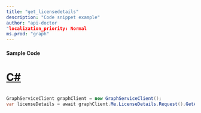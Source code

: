```yaml
---
title: "get_licensedetails"
description: "Code snippet example" 
author: "api-doctor
"localization_priority: Normal
ms.prod: "graph"
--- 
```

#### Sample Code
# [C#](#tab/Csharp)

```C#

GraphServiceClient graphClient = new GraphServiceClient();
var licenseDetails = await graphClient.Me.LicenseDetails.Request().GetAsync();

```